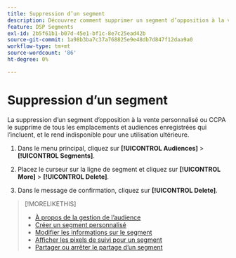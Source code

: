 ```yaml
---
title: Suppression d’un segment
description: Découvrez comment supprimer un segment d’opposition à la vente personnalisé ou CCPA.
feature: DSP Segments
exl-id: 2b5f61b1-b07d-45e1-bf1c-8e7c25ead42b
source-git-commit: 1a98b3ba7c37a768825e9e48db7d847f12daa9a0
workflow-type: tm+mt
source-wordcount: '86'
ht-degree: 0%

---
```


# Suppression d’un segment

La suppression d’un segment d’opposition à la vente personnalisé ou CCPA le supprime de tous les emplacements et audiences enregistrées qui l’incluent, et le rend indisponible pour une utilisation ultérieure.

1. Dans le menu principal, cliquez sur **[!UICONTROL Audiences]** > **[!UICONTROL Segments]**.

1. Placez le curseur sur la ligne de segment et cliquez sur **[!UICONTROL More]** > **[!UICONTROL Delete]**.

1. Dans le message de confirmation, cliquez sur **[!UICONTROL Delete]**.

>[!MORELIKETHIS]
>
>* [À propos de la gestion de l’audience](audience-about.md)
>* [Créer un segment personnalisé](custom-segment-create.md)
>* [Modifier les informations sur le segment](segment-edit.md)
>* [Afficher les pixels de suivi pour un segment](segment-view-pixels.md)
>* [Partager ou arrêter le partage d’un segment](segment-share.md)
